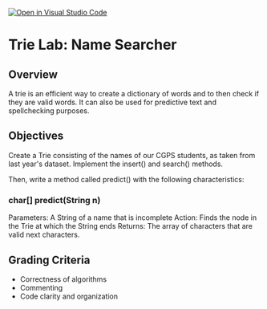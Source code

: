 [![Open in Visual Studio Code](https://classroom.github.com/assets/open-in-vscode-718a45dd9cf7e7f842a935f5ebbe5719a5e09af4491e668f4dbf3b35d5cca122.svg)](https://classroom.github.com/online_ide?assignment_repo_id=14079446&assignment_repo_type=AssignmentRepo)
# Trie Lab: Name Searcher

## Overview
A trie is an efficient way to create a dictionary of words and to then check if they are valid words. It can also be used for predictive text and spellchecking purposes. 

## Objectives
Create a Trie consisting of the names of our CGPS students, as taken from last year's dataset. Implement the insert() and search() methods.

Then, write a method called predict() with the following characteristics:

### char[] predict(String n)
Parameters: A String of a name that is incomplete
Action: Finds the node in the Trie at which the String ends
Returns: The array of characters that are valid next characters.

## Grading Criteria
- Correctness of algorithms
- Commenting
- Code clarity and organization
